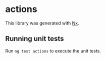 # actions

This library was generated with [Nx](https://nx.dev).

## Running unit tests

Run `ng test actions` to execute the unit tests.
